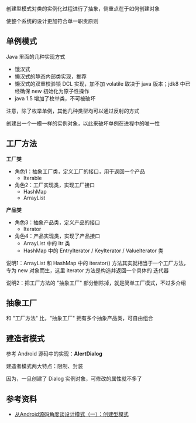 
创建型模式对类的实例化过程进行了抽象，侧重点在于如何创建对象

使整个系统的设计更加符合单一职责原则

## 单例模式

Java 里面的几种实现方式

- 饿汉式
- 懒汉式的静态内部类实现，推荐
- 懒汉式的双重校验锁 DCL 实现，加不加 volatile 取决于 java 版本；jdk8 中已经确保 new 初始化为原子性操作
- java 1.5 增加了枚举类，不可被破坏

注意，除了枚举单例，其他几种类型均可以通过反射的方式

创建出一个一模一样的实例对象，以此来破坏单例在进程中的唯一性

## 工厂方法

**工厂类**

- 角色1：抽象工厂类，定义工厂的接口，用于返回一个产品
  - Iterable
- 角色2：工厂实现类，实现工厂接口
  - HashMap
  - ArrayList
  
**产品类**

- 角色3：抽象产品类，定义产品的接口
  - Iterator
- 角色4：产品实现类，实现了产品接口
  - ArrayList 中的 Itr 类
  - HashMap 中的 EntryIterator / KeyIterator / ValueIterator 类
  
说明1：ArrayList 和 HashMap 中的 iterator() 方法其实就相当于一个工厂方法，专为 new 对象而生，这里 iterator 方法是构造并返回一个具体的 迭代器

说明2：把工厂方法的 "抽象工厂" 部分删除掉，就是简单工厂模式，不过多介绍

## 抽象工厂

和 "工厂方法" 比，"抽象工厂" 拥有多个抽象产品类，可自由组合

## 建造者模式

参考 Android 源码中的实现：**AlertDialog**

建造者模式两大特点：限制、封装

因为，一旦创建了 Dialog 实例对象，可修改的属性就不多了

## 参考资料

- [从Android源码角度谈设计模式（一）：创建型模式](https://juejin.cn/post/7043951828144226341)
